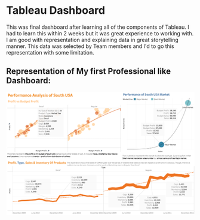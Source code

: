 # Tableau Dashboard

This was final dashboard after learning all of the components of Tableau. I had to learn this within 2 weeks but it was great experience to working with. I am good with representation and explaining data in great storytelling manner. This data was selected by Team members and I'd to go this representation with some limitation.

## Representation of My first Professional like Dashboard:

![code](https://raw.githubusercontent.com/Mxnxn/tableau-coffee-chain-analysis/master/DASHBOARD.png)
